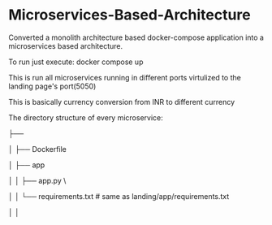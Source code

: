 # Microservices-Based-Architecture


Converted a monolith architecture based docker-compose application into a microservices based architecture.


To run just execute:
docker compose up


This is run all microservices running in different ports virtulized to the landing page's port(5050)

This is basically currency conversion from INR to different currency



The directory structure of every microservice:

├── <name of the service>
  
│   ├── Dockerfile          
  
│   ├── app
  
│   │   ├── app.py          \
  
│   │   └── requirements.txt # same as landing/app/requirements.txt
  
│   │  
  
  



